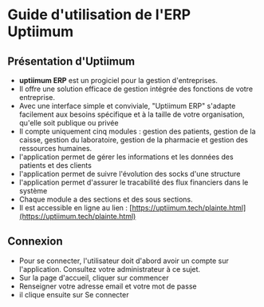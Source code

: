 # Guide d'utilisation de l'ERP Uptiimum

## Présentation d'Uptiimum
- **uptiimum ERP** est un progiciel pour la gestion d'entreprises. 
- Il offre une solution efficace de gestion intégrée des fonctions de votre entreprise. 
- Avec une interface simple et conviviale, "Uptiimum ERP" s'adapte facilement aux besoins spécifique et à la taille de votre organisation, qu'elle soit publique ou privée
- Il compte uniquement cinq modules : gestion des patients, gestion de la caisse, gestion du laboratoire, gestion de la pharmacie et gestion des ressources humaines.
- l'application permet de gérer les informations et les données des patients et des clients
- l'application permet de suivre l'évolution des socks d'une structure
- l'application permet d'assurer le tracabilité des flux financiers dans le système
- Chaque module a des sections et des sous sections.
- Il est accessible en ligne au lien : [https://uptiimum.tech/plainte.html](https://uptiimum.tech/plainte.html)

## Connexion
- Pour se connecter, l'utilisateur doit d'abord avoir un compte sur l'application. Consultez votre administrateur à ce sujet.
- Sur la page d'accueil, cliquer sur commencer
- Renseigner votre adresse email et votre mot de passe
- il clique ensuite sur Se connecter
